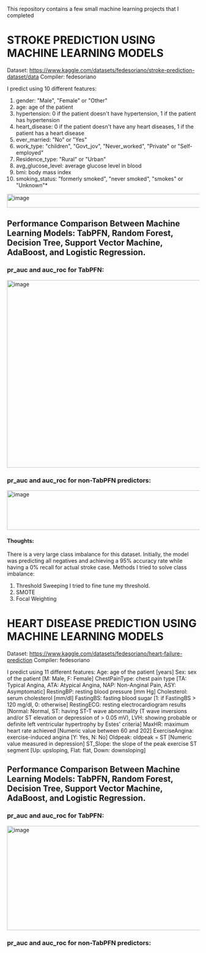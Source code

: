 This repository contains a few small machine learning projects that I completed

# STROKE PREDICTION USING MACHINE LEARNING MODELS

Dataset: https://www.kaggle.com/datasets/fedesoriano/stroke-prediction-dataset/data
Compiler: fedesoriano 

I predict using 10 different features:
1) gender: "Male", "Female" or "Other"
2) age: age of the patient
3) hypertension: 0 if the patient doesn't have hypertension, 1 if the patient has hypertension
4) heart_disease: 0 if the patient doesn't have any heart diseases, 1 if the patient has a heart disease
5) ever_married: "No" or "Yes"
6) work_type: "children", "Govt_jov", "Never_worked", "Private" or "Self-employed"
7) Residence_type: "Rural" or "Urban"
8) avg_glucose_level: average glucose level in blood
9) bmi: body mass index
10) smoking_status: "formerly smoked", "never smoked", "smokes" or "Unknown"*

<img width="1394" height="36" alt="image" src="https://github.com/user-attachments/assets/64c0b7e5-bb2b-4b4a-9235-134dcb7ff416" />




## Performance Comparison Between Machine Learning Models: TabPFN, Random Forest, Decision Tree, Support Vector Machine, AdaBoost, and Logistic Regression.


### pr_auc and auc_roc for TabPFN:
<img width="1447" height="489" alt="image" src="https://github.com/user-attachments/assets/74f42077-1cac-41a0-922c-5ba30a4680e4" />

### pr_auc and auc_roc for non-TabPFN predictors:
<img width="1441" height="103" alt="image" src="https://github.com/user-attachments/assets/3ed791e6-d02d-4449-88bb-7bb89e74a01d" />

#### Thoughts:
There is a very large class imbalance for this dataset. Initially, the model was predicting all negatives and achieving a 95% accuracy rate while having a 0% recall for actual stroke case.
Methods I tried to solve class imbalance:
1. Threshold Sweeping
     I tried to fine tune my threshold.
2. SMOTE
3. Focal Weighting
  

# HEART DISEASE PREDICTION USING MACHINE LEARNING MODELS

Dataset: https://www.kaggle.com/datasets/fedesoriano/heart-failure-prediction
Compiler: fedesoriano

I predict using 11 different features:
Age: age of the patient [years]
Sex: sex of the patient [M: Male, F: Female]
ChestPainType: chest pain type [TA: Typical Angina, ATA: Atypical Angina, NAP: Non-Anginal Pain, ASY: Asymptomatic]
RestingBP: resting blood pressure [mm Hg]
Cholesterol: serum cholesterol [mm/dl]
FastingBS: fasting blood sugar [1: if FastingBS > 120 mg/dl, 0: otherwise]
RestingECG: resting electrocardiogram results [Normal: Normal, ST: having ST-T wave abnormality (T wave inversions and/or ST elevation or depression of > 0.05 mV), LVH: showing probable or definite left ventricular hypertrophy by Estes' criteria]
MaxHR: maximum heart rate achieved [Numeric value between 60 and 202]
ExerciseAngina: exercise-induced angina [Y: Yes, N: No]
Oldpeak: oldpeak = ST [Numeric value measured in depression]
ST_Slope: the slope of the peak exercise ST segment [Up: upsloping, Flat: flat, Down: downsloping]

## Performance Comparison Between Machine Learning Models: TabPFN, Random Forest, Decision Tree, Support Vector Machine, AdaBoost, and Logistic Regression.

### pr_auc and auc_roc for TabPFN:
<img width="530" height="272" alt="image" src="https://github.com/user-attachments/assets/bd32a221-9962-4e5d-a37c-c9a0c61f5fa8" />

### pr_auc and auc_roc for non-TabPFN predictors:



